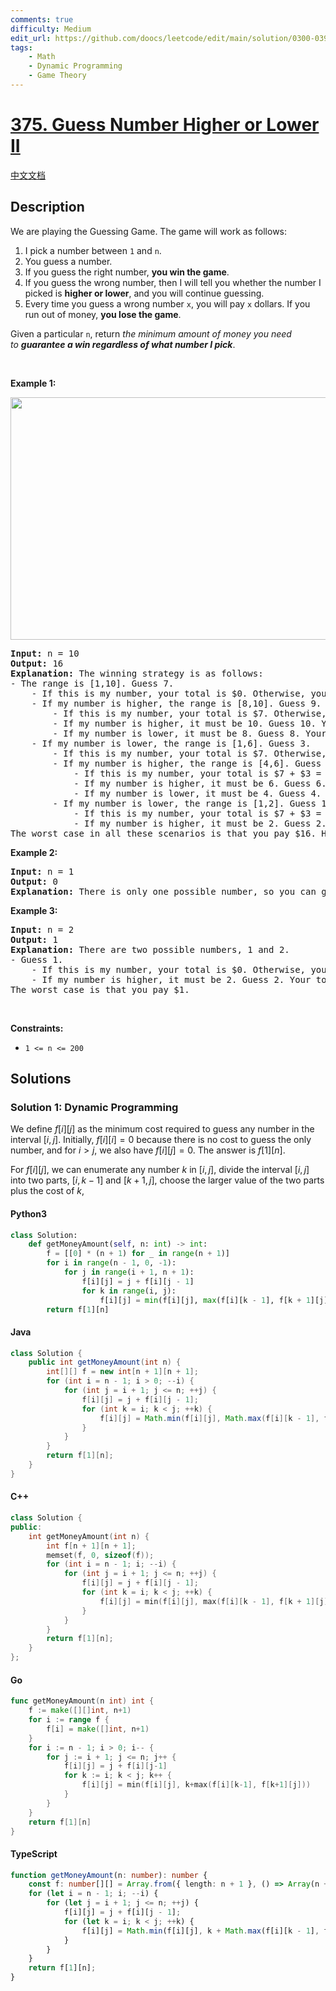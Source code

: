 ```yaml
---
comments: true
difficulty: Medium
edit_url: https://github.com/doocs/leetcode/edit/main/solution/0300-0399/0375.Guess%20Number%20Higher%20or%20Lower%20II/README_EN.md
tags:
    - Math
    - Dynamic Programming
    - Game Theory
---
```


<!-- problem:start -->

# [375. Guess Number Higher or Lower II](https://leetcode.com/problems/guess-number-higher-or-lower-ii)

[中文文档](/solution/0300-0399/0375.Guess%20Number%20Higher%20or%20Lower%20II/README.md)

## Description

<!-- description:start -->

<p>We are playing the Guessing Game. The game will work as follows:</p>

<ol>
	<li>I pick a number between&nbsp;<code>1</code>&nbsp;and&nbsp;<code>n</code>.</li>
	<li>You guess a number.</li>
	<li>If you guess the right number, <strong>you win the game</strong>.</li>
	<li>If you guess the wrong number, then I will tell you whether the number I picked is <strong>higher or lower</strong>, and you will continue guessing.</li>
	<li>Every time you guess a wrong number&nbsp;<code>x</code>, you will pay&nbsp;<code>x</code>&nbsp;dollars. If you run out of money, <strong>you lose the game</strong>.</li>
</ol>

<p>Given a particular&nbsp;<code>n</code>, return&nbsp;<em>the minimum amount of money you need to&nbsp;<strong>guarantee a win regardless of what number I pick</strong></em>.</p>

<p>&nbsp;</p>
<p><strong class="example">Example 1:</strong></p>
<img alt="" src="https://fastly.jsdelivr.net/gh/doocs/leetcode@main/solution/0300-0399/0375.Guess%20Number%20Higher%20or%20Lower%20II/images/graph.png" style="width: 505px; height: 388px;" />
<pre>
<strong>Input:</strong> n = 10
<strong>Output:</strong> 16
<strong>Explanation:</strong> The winning strategy is as follows:
- The range is [1,10]. Guess 7.
&nbsp;   - If this is my number, your total is $0. Otherwise, you pay $7.
&nbsp;   - If my number is higher, the range is [8,10]. Guess 9.
&nbsp;       - If this is my number, your total is $7. Otherwise, you pay $9.
&nbsp;       - If my number is higher, it must be 10. Guess 10. Your total is $7 + $9 = $16.
&nbsp;       - If my number is lower, it must be 8. Guess 8. Your total is $7 + $9 = $16.
&nbsp;   - If my number is lower, the range is [1,6]. Guess 3.
&nbsp;       - If this is my number, your total is $7. Otherwise, you pay $3.
&nbsp;       - If my number is higher, the range is [4,6]. Guess 5.
&nbsp;           - If this is my number, your total is $7 + $3 = $10. Otherwise, you pay $5.
&nbsp;           - If my number is higher, it must be 6. Guess 6. Your total is $7 + $3 + $5 = $15.
&nbsp;           - If my number is lower, it must be 4. Guess 4. Your total is $7 + $3 + $5 = $15.
&nbsp;       - If my number is lower, the range is [1,2]. Guess 1.
&nbsp;           - If this is my number, your total is $7 + $3 = $10. Otherwise, you pay $1.
&nbsp;           - If my number is higher, it must be 2. Guess 2. Your total is $7 + $3 + $1 = $11.
The worst case in all these scenarios is that you pay $16. Hence, you only need $16 to guarantee a win.
</pre>

<p><strong class="example">Example 2:</strong></p>

<pre>
<strong>Input:</strong> n = 1
<strong>Output:</strong> 0
<strong>Explanation:</strong>&nbsp;There is only one possible number, so you can guess 1 and not have to pay anything.
</pre>

<p><strong class="example">Example 3:</strong></p>

<pre>
<strong>Input:</strong> n = 2
<strong>Output:</strong> 1
<strong>Explanation:</strong>&nbsp;There are two possible numbers, 1 and 2.
- Guess 1.
&nbsp;   - If this is my number, your total is $0. Otherwise, you pay $1.
&nbsp;   - If my number is higher, it must be 2. Guess 2. Your total is $1.
The worst case is that you pay $1.
</pre>

<p>&nbsp;</p>
<p><strong>Constraints:</strong></p>

<ul>
	<li><code>1 &lt;= n &lt;= 200</code></li>
</ul>

<!-- description:end -->

## Solutions

<!-- solution:start -->

### Solution 1: Dynamic Programming

We define $f[i][j]$ as the minimum cost required to guess any number in the interval $[i, j]$. Initially, $f[i][i] = 0$ because there is no cost to guess the only number, and for $i > j$, we also have $f[i][j] = 0$. The answer is $f[1][n]$.

For $f[i][j]$, we can enumerate any number $k$ in $[i, j]$, divide the interval $[i, j]$ into two parts, $[i, k - 1]$ and $[k + 1, j]$, choose the larger value of the two parts plus the cost of $k$,

<!-- tabs:start -->

#### Python3

```python
class Solution:
    def getMoneyAmount(self, n: int) -> int:
        f = [[0] * (n + 1) for _ in range(n + 1)]
        for i in range(n - 1, 0, -1):
            for j in range(i + 1, n + 1):
                f[i][j] = j + f[i][j - 1]
                for k in range(i, j):
                    f[i][j] = min(f[i][j], max(f[i][k - 1], f[k + 1][j]) + k)
        return f[1][n]
```

#### Java

```java
class Solution {
    public int getMoneyAmount(int n) {
        int[][] f = new int[n + 1][n + 1];
        for (int i = n - 1; i > 0; --i) {
            for (int j = i + 1; j <= n; ++j) {
                f[i][j] = j + f[i][j - 1];
                for (int k = i; k < j; ++k) {
                    f[i][j] = Math.min(f[i][j], Math.max(f[i][k - 1], f[k + 1][j]) + k);
                }
            }
        }
        return f[1][n];
    }
}
```

#### C++

```cpp
class Solution {
public:
    int getMoneyAmount(int n) {
        int f[n + 1][n + 1];
        memset(f, 0, sizeof(f));
        for (int i = n - 1; i; --i) {
            for (int j = i + 1; j <= n; ++j) {
                f[i][j] = j + f[i][j - 1];
                for (int k = i; k < j; ++k) {
                    f[i][j] = min(f[i][j], max(f[i][k - 1], f[k + 1][j]) + k);
                }
            }
        }
        return f[1][n];
    }
};
```

#### Go

```go
func getMoneyAmount(n int) int {
	f := make([][]int, n+1)
	for i := range f {
		f[i] = make([]int, n+1)
	}
	for i := n - 1; i > 0; i-- {
		for j := i + 1; j <= n; j++ {
			f[i][j] = j + f[i][j-1]
			for k := i; k < j; k++ {
				f[i][j] = min(f[i][j], k+max(f[i][k-1], f[k+1][j]))
			}
		}
	}
	return f[1][n]
}
```

#### TypeScript

```ts
function getMoneyAmount(n: number): number {
    const f: number[][] = Array.from({ length: n + 1 }, () => Array(n + 1).fill(0));
    for (let i = n - 1; i; --i) {
        for (let j = i + 1; j <= n; ++j) {
            f[i][j] = j + f[i][j - 1];
            for (let k = i; k < j; ++k) {
                f[i][j] = Math.min(f[i][j], k + Math.max(f[i][k - 1], f[k + 1][j]));
            }
        }
    }
    return f[1][n];
}
```

<!-- tabs:end -->

<!-- solution:end -->

<!-- problem:end -->
